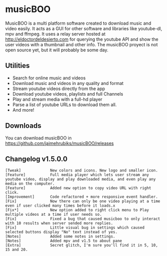 # musicBOO

MusicBOO is a multi platform software created to download music and video easily. It acts as a GUI for other software and libraries like youtube-dl, mpv and ffmpeg. It uses a relay server hosted at http://eldoctordeldesierto.com for querying the youtube API and show the user videos with a thumbnail and other info. The musicBOO proyect is not open source yet, but it will probably be some day.

## Utilities

 - Search for online music and videos
 - Download music and videos in any quality and format
 - Stream youtube videos directly from the app
 - Download youtube videos, playlists and full Channels
 - Play and stream media with a full-hd player
 - Parse a list of youtube URLs to download them all.
 - And more!

## Downloads

You can download musicBOO in https://github.com/jaimehrubiks/musicBOO/releases

## Changelog v1.5.0.0

    [Tweak] 		    New colors and icons. New logo and smaller icon.
    [Feature] 		    Full media player which lets user stream any youtube video, display and play downloaded media, and even play any media on the computer.
    [Feature] 		    Added new option to copy video URL with right click.
	[Improvement] 	    Code refactored + more responsive event handler.
    [Fix] 			    Now there can only be one video playing at a time even if user clicked many times before it loads.x
    [Fix*] 			    New option added to right click menu to Play multiple videos at a time if user needs so.
    [Fix] 			    Fixed a bug that caused musicboo to only interact with 10 results when server sended more replies.
    [Fix] 			    Little visual bug in settings which caused selected buttons display "No" text instead of yes.
    [Notes] 		    Added some notes in settings.
    [Notes] 		    Added mpv and v1.5 to about pane
    [Extra]			    Secret glitch, I'm sure you'll find it in 5, 10, 15 and 20.

